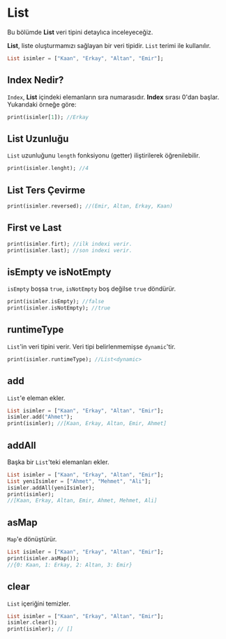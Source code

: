 # List

Bu bölümde **List** veri tipini detaylıca inceleyeceğiz.

**List**, liste oluşturmamızı sağlayan bir veri tipidir. `List` terimi ile kullanılır.

```dart
List isimler = ["Kaan", "Erkay", "Altan", "Emir"];
```

## Index Nedir?

`Index`, **List** içindeki elemanların sıra numarasıdır. **Index** sırası 0'dan başlar. Yukarıdaki örneğe göre:

```dart
print(isimler[1]); //Erkay
```

## List Uzunluğu

`List` uzunluğunu `length` fonksiyonu \(getter\) iliştirilerek öğrenilebilir.

```dart
print(isimler.lenght); //4
```

## List Ters Çevirme

```dart
print(isimler.reversed); //(Emir, Altan, Erkay, Kaan)
```

## First ve Last

```dart
print(isimler.firt); //ilk indexi verir.
print(isimler.last); //son indexi verir.
```

## isEmpty ve isNotEmpty

`isEmpty` boşsa `true`, `isNotEmpty` boş değilse `true` döndürür.

```dart
print(isimler.isEmpty); //false
print(isimler.isNotEmpty); //true
```

## runtimeType

`List`'in veri tipini verir. Veri tipi belirlenmemişse `dynamic`'tir.

```dart
print(isimler.runtimeType); //List<dynamic>
```

## add

`List`'e eleman ekler.

```dart
List isimler = ["Kaan", "Erkay", "Altan", "Emir"];
isimler.add("Ahmet");
print(isimler); //[Kaan, Erkay, Altan, Emir, Ahmet]
```

## addAll

Başka bir `List`'teki elemanları ekler.

```dart
List isimler = ["Kaan", "Erkay", "Altan", "Emir"];
List yeniIsimler = ["Ahmet", "Mehmet", "Ali"];
isimler.addAll(yeniIsimler);
print(isimler);
//[Kaan, Erkay, Altan, Emir, Ahmet, Mehmet, Ali]
```

## asMap

`Map`'e dönüştürür.

```dart
List isimler = ["Kaan", "Erkay", "Altan", "Emir"];
print(isimler.asMap());
//{0: Kaan, 1: Erkay, 2: Altan, 3: Emir}
```

## clear

`List` içeriğini temizler.

```dart
List isimler = ["Kaan", "Erkay", "Altan", "Emir"];
isimler.clear();
print(isimler); // []
```

